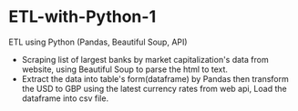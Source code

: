 # ETL-with-Python-1
ETL using Python (Pandas, Beautiful Soup, API)
- Scraping list of largest banks by market capitalization's data from website, using Beautiful Soup to parse the html to text.
- Extract the data into table's form(dataframe) by Pandas then transform the USD to GBP using the latest currency rates from web api, Load the dataframe into csv file. 
